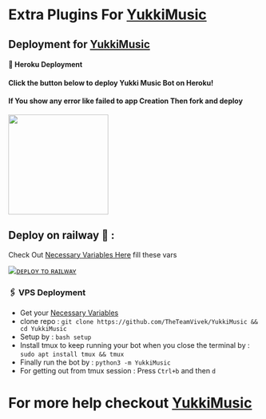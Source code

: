 # Extra Plugins For [YukkiMusic](https://github.com/TheTeamVivek/YukkiMusic)


## Deployment for [YukkiMusic](https://github.com/TheTeamVivek/YukkiMusic)

#### 🚀 Heroku Deployment

<h4>Click the button below to deploy Yukki Music Bot on Heroku!</h4>    
<h4>If You show any error like failed to app Creation Then fork and deploy </h4>
<a href="https://dashboard.heroku.com/new?template=https://github.com/TheTeamVivek/YukkiMusic"><img src="https://img.shields.io/badge/ᴅᴇᴘʟᴏʏ%20ᴛᴏ%20ʜᴇʀᴏᴋᴜ-red?style=for-the-badge&logo=heroku" width="200""/></a>
 
## Deploy on railway  🚈 :
Check Out [Necessary Variables Here](https://github.com/TheTeamVivek/YukkiMusic/blob/master/sample.env)
fill these vars

<a href="https://railway.app/new/template?template=https://github.com/TheTeamVivek/YukkiMusic-Deploy&envs=STRING_SESSION,BOT_TOKEN,OWNER_ID,MONGO_DB_URI,API_ID,API_HASH"><img src="https://railway.app/button.svg" alt="ᴅᴇᴘʟᴏʏ ᴛᴏ ʀᴀɪʟᴡᴀʏ" /></a>



### 🖇 VPS Deployment
- Get your [Necessary Variables](https://github.com/TheTeamVivek/YukkiMusic/blob/master/sample.env)
- clone repo : `git clone https://github.com/TheTeamVivek/YukkiMusic && cd YukkiMusic`
- Setup by : `bash setup`
- Install tmux to keep running your bot when you close the terminal by :
`sudo apt install tmux && tmux`
- Finally run the bot by :
`python3 -m YukkiMusic`
- For getting out from tmux session : Press `Ctrl+b` and then `d`<br>


# For more help checkout [YukkiMusic](https://github.com/TheTeamVivek/YukkiMusic)
